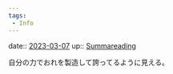 ```yaml
---
tags:
 - Info
---
```


date:: [2023-03-07](/Daily_Note/2023-03-07.md)
up:: [Summareading](Bar/Summareading.md)

自分の力でおれを製造して誇ってるように見える。